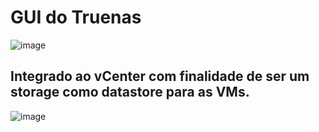 


# GUI do Truenas
![image](https://github.com/user-attachments/assets/d10e9549-cb44-42a3-8370-712295c7785f)

## Integrado ao vCenter com finalidade de ser um storage como datastore para as VMs.
![image](https://github.com/user-attachments/assets/45d1497b-14a6-48f6-bc60-a6c6c1bc6525)
